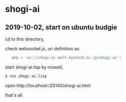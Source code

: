 # shogi-ai

## 2019-10-02, start on ubuntu budgie

cd to this directory,

check websocket.js, uri definition as:

```js
   uri = 'ws://shogi-ai.melt.kyutech.ac.jp/shogi-ws';
```

start shogi-ai.lisp by roswell,

```sh
$ ros shogi-ai.lisp
```

open http://localhost:/20140/shogi-ai.html

that's all.

